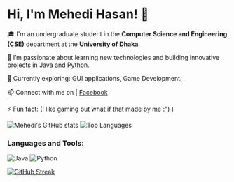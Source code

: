 # Hi, I'm Mehedi Hasan! 👋

🎓 I'm an undergraduate student in the **Computer Science and Engineering (CSE)** department at the **University of Dhaka**.

🌱 I’m passionate about learning new technologies and building innovative projects in Java and Python.

🔭 Currently exploring: GUI applications, Game Development.

📫 Connect with me on | [Facebook](https://www.facebook.com/profile.php?id=100066649462473)

⚡ Fun fact: (I like gaming but what if that made by me :") )

![Mehedi's GitHub stats](https://github-readme-stats.vercel.app/api?username=mh-MeHeDii&show_icons=true&theme=radical)
![Top Languages](https://github-readme-stats.vercel.app/api/top-langs/?username=mh-MeHeDii&layout=compact&theme=radical)

### Languages and Tools:
![Java](https://img.shields.io/badge/Java-007396?style=flat&logo=java&logoColor=white)
![Python](https://img.shields.io/badge/Python-3776AB?style=flat&logo=python&logoColor=white)

[![GitHub Streak](https://github-readme-streak-stats.herokuapp.com/?user=mh-MeHeDii&theme=dark)](https://git.io/streak-stats)

 
<!--
**mh-MeHeDii/mh-MeHeDii** is a ✨ _special_ ✨ repository because its `README.md` (this file) appears on your GitHub profile.

Here are some ideas to get you started:

- 🔭 I’m currently working on ...
- 🌱 I’m currently learning ...
- 👯 I’m looking to collaborate on ...
- 🤔 I’m looking for help with ...
- 💬 Ask me about ...
- 📫 How to reach me: ...
- 😄 Pronouns: ...
- ⚡ Fun fact: ...
-->

